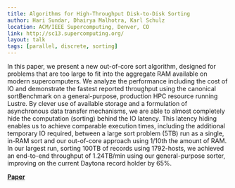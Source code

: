 ```yaml
---
title: Algorithms for High-Throughput Disk-to-Disk Sorting
author: Hari Sundar, Dhairya Malhotra, Karl Schulz
location: ACM/IEEE Supercomputing, Denver, CO
link: http://sc13.supercomputing.org/
layout: talk
tags: [parallel, discrete, sorting]
---
```


In this paper, we present a new out-of-core sort algorithm, designed for
problems that are too large to fit into the aggregate RAM available on modern
supercomputers. We analyze the performance including the cost of IO and
demonstrate the fastest reported throughput using the canonical sortBenchmark
on a general-purpose, production HPC resource running Lustre. By clever use of
available storage and a formulation of asynchronous data transfer mechanisms,
we are able to almost completely hide the computation (sorting) behind the IO
latency. This latency hiding enables us to achieve comparable execution times,
including the additional temporary IO required, between a large sort problem
(5TB) run as a single, in-RAM sort and our out-of-core approach using 1/10th
the amount of RAM. In our largest run, sorting 100TB of records using
1792-hosts, we achieved an end-to-end throughput of 1.24TB/min using our
general-purpose sorter, improving on the current Daytona record holder by 65%.

[**Paper**](/~hari/files/pubs/sc13.pdf) 
